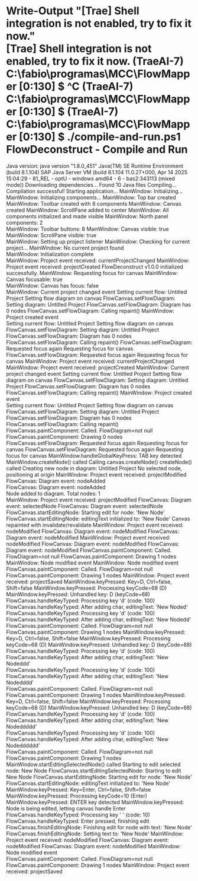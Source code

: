 Write-Output "[Trae] Shell integration is not enabled, try to fix it now."   
[Trae] Shell integration is not enabled, try to fix it now.
(TraeAI-7) C:\fabio\programas\MCC\FlowMapper [0:130] $ ^C
(TraeAI-7) C:\fabio\programas\MCC\FlowMapper [0:130] $
(TraeAI-7) C:\fabio\programas\MCC\FlowMapper [0:130] $ ./compile-and-run.ps1
FlowDeconstruct - Compile and Run
================================       
Java version:
java version "1.8.0_451"
Java(TM) SE Runtime Environment (build 8.1.104)
SAP Java Server VM (build 8.1.104 11.0.27+000, Apr 14 2025 15:04:29 - 81_REL - optU - windows amd64 - 6 - bas2:343113 (mixed mode))
Downloading dependencies...
Found 10 Java files
Compiling...
Compilation successful!
Starting application...
MainWindow: Initializing...
MainWindow: Initializing components... 
MainWindow: Top bar created
MainWindow: Toolbar created with 8 components
MainWindow: Canvas created
MainWindow: ScrollPane added to center
MainWindow: All components initialized and made visible
MainWindow: North panel components: 2  
MainWindow: Toolbar buttons: 8
MainWindow: Canvas visible: true       
MainWindow: ScrollPane visible: true   
MainWindow: Setting up project listener
MainWindow: Checking for current project...
MainWindow: No current project found   
MainWindow: Initialization complete    
MainWindow: Project event received: currentProjectChanged
MainWindow: Project event received: projectCreated
FlowDeconstruct v1.0.0 initialized successfully.
MainWindow: Requesting focus for canvas
MainWindow: Canvas focusable: true     
MainWindow: Canvas has focus: false    
MainWindow: Current project changed event
Setting current flow: Untitled Project 
Setting flow diagram on canvas
FlowCanvas.setFlowDiagram: Setting diagram: Untitled Project
FlowCanvas.setFlowDiagram: Diagram has 0 nodes
FlowCanvas.setFlowDiagram: Calling repaint()
MainWindow: Project created event      
Setting current flow: Untitled Project 
Setting flow diagram on canvas
FlowCanvas.setFlowDiagram: Setting diagram: Untitled Project
FlowCanvas.setFlowDiagram: Diagram has 0 nodes
FlowCanvas.setFlowDiagram: Calling repaint()
FlowCanvas.setFlowDiagram: Requested focus again
Requesting focus for canvas
FlowCanvas.setFlowDiagram: Requested focus again
Requesting focus for canvas
MainWindow: Project event received: currentProjectChanged
MainWindow: Project event received: projectCreated
MainWindow: Current project changed event
Setting current flow: Untitled Project 
Setting flow diagram on canvas
FlowCanvas.setFlowDiagram: Setting diagram: Untitled Project
FlowCanvas.setFlowDiagram: Diagram has 0 nodes
FlowCanvas.setFlowDiagram: Calling repaint()
MainWindow: Project created event      
Setting current flow: Untitled Project 
Setting flow diagram on canvas
FlowCanvas.setFlowDiagram: Setting diagram: Untitled Project
FlowCanvas.setFlowDiagram: Diagram has 0 nodes
FlowCanvas.setFlowDiagram: Calling repaint()
FlowCanvas.paintComponent: Called. FlowDiagram=not null
FlowCanvas.paintComponent: Drawing 0 nodes
FlowCanvas.setFlowDiagram: Requested focus again
Requesting focus for canvas
FlowCanvas.setFlowDiagram: Requested focus again
Requesting focus for canvas
MainWindow.handleGlobalKeyPress: TAB key detected
MainWindow.createNode() called
Calling canvas.createNode()
createNode() called
Creating new node in diagram: Untitled Project
No selected node, positioning at origin
MainWindow: Project event received: projectModified
FlowCanvas: Diagram event: nodeAdded   
FlowCanvas: Diagram event: nodeAdded   
Node added to diagram. Total nodes: 1  
MainWindow: Project event received: projectModified
FlowCanvas: Diagram event: selectedNode
FlowCanvas: Diagram event: selectedNode
FlowCanvas.startEditingNode: Starting edit for node: 'New Node'
FlowCanvas.startEditingNode: editingText initialized to: 'New Node'
Canvas repainted with invalidate/revalidate
MainWindow: Project event received: nodeModified
FlowCanvas: Diagram event: nodeModified
FlowCanvas: Diagram event: nodeModified
MainWindow: Project event received: nodeModified
FlowCanvas: Diagram event: nodeModified
FlowCanvas: Diagram event: nodeModified
FlowCanvas.paintComponent: Called. FlowDiagram=not null
FlowCanvas.paintComponent: Drawing 1 nodes
MainWindow: Node modified event
MainWindow: Node modified event        
FlowCanvas.paintComponent: Called. FlowDiagram=not null
FlowCanvas.paintComponent: Drawing 1 nodes
MainWindow: Project event received: projectSaved
MainWindow.keyPressed: Key=D, Ctrl=false, Shift=false
MainWindow.keyPressed: Processing keyCode=68 (D)
MainWindow.keyPressed: Unhandled key: D (keyCode=68)
FlowCanvas.handleKeyTyped: Processing key 'd' (code: 100)
FlowCanvas.handleKeyTyped: After adding char, editingText: 'New Noded'        
FlowCanvas.handleKeyTyped: Processing key 'd' (code: 100)
FlowCanvas.handleKeyTyped: After adding char, editingText: 'New Nodedd'       
FlowCanvas.paintComponent: Called. FlowDiagram=not null
FlowCanvas.paintComponent: Drawing 1 nodes
MainWindow.keyPressed: Key=D, Ctrl=false, Shift=false
MainWindow.keyPressed: Processing keyCode=68 (D)
MainWindow.keyPressed: Unhandled key: D (keyCode=68)
FlowCanvas.handleKeyTyped: Processing key 'd' (code: 100)
FlowCanvas.handleKeyTyped: After adding char, editingText: 'New Nodeddd'      
FlowCanvas.handleKeyTyped: Processing key 'd' (code: 100)
FlowCanvas.handleKeyTyped: After adding char, editingText: 'New Nodedddd'     
FlowCanvas.paintComponent: Called. FlowDiagram=not null
FlowCanvas.paintComponent: Drawing 1 nodes
MainWindow.keyPressed: Key=D, Ctrl=false, Shift=false
MainWindow.keyPressed: Processing keyCode=68 (D)
MainWindow.keyPressed: Unhandled key: D (keyCode=68)
FlowCanvas.handleKeyTyped: Processing key 'd' (code: 100)
FlowCanvas.handleKeyTyped: After adding char, editingText: 'New Nodeddddd'    
FlowCanvas.handleKeyTyped: Processing key 'd' (code: 100)
FlowCanvas.handleKeyTyped: After adding char, editingText: 'New Nodedddddd'   
FlowCanvas.paintComponent: Called. FlowDiagram=not null
FlowCanvas.paintComponent: Drawing 1 nodes
MainWindow.startEditingSelectedNode() called
Starting to edit selected node: New Node
FlowCanvas.startEditingSelectedNode: Starting to edit New Node
FlowCanvas.startEditingNode: Starting edit for node: 'New Node'
FlowCanvas.startEditingNode: editingText initialized to: 'New Node'
MainWindow.keyPressed: Key=Enter, Ctrl=false, Shift=false
MainWindow.keyPressed: Processing keyCode=10 (Enter)
MainWindow.keyPressed: ENTER key detected
MainWindow.keyPressed: Node is being edited, letting canvas handle Enter      
FlowCanvas.handleKeyTyped: Processing key '
' (code: 10)
FlowCanvas.handleKeyTyped: Enter pressed, finishing edit
FlowCanvas.finishEditingNode: Finishing edit for node with text: 'New Node'   
FlowCanvas.finishEditingNode: Setting text to: 'New Node'
MainWindow: Project event received: nodeModified
FlowCanvas: Diagram event: nodeModified
FlowCanvas: Diagram event: nodeModified
MainWindow: Node modified event        
FlowCanvas.paintComponent: Called. FlowDiagram=not null
FlowCanvas.paintComponent: Drawing 1 nodes
MainWindow: Project event received: projectSaved